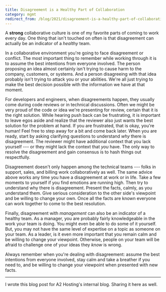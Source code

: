 ```yaml
---
title: Disagreement is a Healthy Part of Collaboration
category: mgmt
redirect_from: /blog/2021/disagreement-is-a-healthy-part-of-collaboration.html
---
```


A **strong** collaborative culture is one of my favorite parts of coming to
work every day. One thing that isn't touched on often is that disagreement can
actually be an indicator of a _healthy_ team.

In a collaborative environment you're going to face disagreement or conflict.
The most important thing to remember while working through it is to assume the
best intentions from everyone involved. The person proposing an idea almost
certainly isn't trying to cause harm to the company, customers, or 
systems. And a person disagreeing with that idea probably isn't trying to
attack you or your abilities. We're all just trying to make the best decision
possible with the information we have at that moment.

For developers and engineers, when disagreements happen, they usually come
during code reviews or in technical discussions. Often we might be very proud
of the code or idea we're presenting for review, certain that it is the right
solution. While hearing push back can be frustrating, it is important to leave
egos aside and realize that the reviewer also just wants the best solution for
the problem at hand. If you are frustrated, that is okay, you're human! Feel
free to step away for a bit and come back later. When you are ready, start by
asking clarifying questions to understand _why_ there is disagreement. The
reviewer might have additional context that you lack yourself --- or they
might lack the context that _you_ have. The only way to resolve the
disagreement and gain consensus is to hash things out respectfully.

Disagreement doesn't only happen among the technical teams --- folks in
support, sales, and billing work collaboratively as well. The same advice
above works any time you have a disagreement at work or in life. Take a few
moments to yourself if you find emotions are running high. Then try to
understand why there is disagreement. Present the facts, calmly, as you
understand them. Give serious consideration to the other side's viewpoint and
be willing to change your own. Once all the facts are known everyone can work
together to come to the best resolution.

Finally, disagreement with _management_ can also be an indicator of a healthy
team. As a manager, you are probably fairly knowledgeable in the work your
team is doing. You might even be able to do some of it yourself. But, you may
not have the same level of expertise on a topic as someone on your team. As a
leader, is it even more important that you remain calm and be willing to
change your viewpoint. Otherwise, people on your team will be afraid to
challenge one of your ideas they _know_ is wrong.

Always remember when you're dealing with disagreement: assume the best
intentions from everyone involved, stay calm and take a breather if you need
to, and be willing to change your viewpoint when presented with new facts.

---

I wrote this blog post for A2 Hosting's internal blog. Sharing it here as
well.

